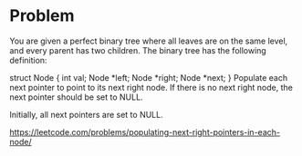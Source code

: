 # Problem

You are given a perfect binary tree where all leaves are on the same level, and every parent has two children. The
binary tree has the following definition:

struct Node { int val; Node *left; Node *right; Node *next; } Populate each next pointer to point to its next right
node. If there is no next right node, the next pointer should be set to NULL.

Initially, all next pointers are set to NULL.

https://leetcode.com/problems/populating-next-right-pointers-in-each-node/